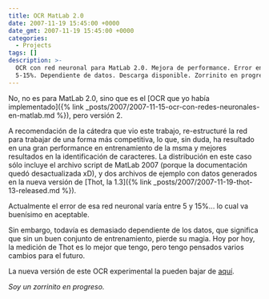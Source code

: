 ```yaml
---
title: OCR MatLab 2.0
date: 2007-11-19 15:45:00 +0000
date_gmt: 2007-11-19 15:45:00 +0000
categories:
  - Projects
tags: []
description: >-
  OCR con red neuronal para MatLab 2.0. Mejora de performance. Error entre
  5-15%. Dependiente de datos. Descarga disponible. Zorrinito en progreso.
---
```



No, no es para MatLab 2.0, sino que es el [OCR que yo había implementado]({% link _posts/2007/2007-11-15-ocr-con-redes-neuronales-en-matlab.md %}), pero versión 2.

A recomendación de la cátedra que vio este trabajo, re-estructuré la red para trabajar de una forma más competitiva, lo que, sin duda, ha resultado en una gran performance en entrenamiento de la msma y mejores resultados en la identificación de caracteres. La distribución en este caso sólo incluye el archivo script de MatLab 2007 (porque la documentación quedó desactualizada xD), y dos archivos de ejemplo con datos generados en la nueva versión de [Thot, la 1.3]({% link _posts/2007/2007-11-19-thot-13-released.md %}).

Actualmente el error de esa red neuronal varía entre 5 y 15%... lo cual va buenísimo en aceptable.

Sin embargo, todavía es demasiado dependiente de los datos, que significa que sin un buen conjunto de entrenamiento, pierde su magia. Hoy por hoy, la medición de Thot es lo mejor que tengo, pero tengo pensados varios cambios para el futuro.

La nueva versión de este OCR experimental la pueden bajar de [aquí](http://alphagma.googlepages.com).

_Soy un zorrinito en progreso._
